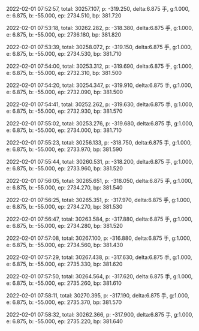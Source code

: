 2022-02-01 07:52:57, total: 30257.107, p: -319.250, delta:6.875 手, g:1.000, e: 6.875, b: -55.000, ep: 2734.510, bp: 381.720

2022-02-01 07:53:18, total: 30262.282, p: -318.380, delta:6.875 手, g:1.000, e: 6.875, b: -55.000, ep: 2736.180, bp: 381.820

2022-02-01 07:53:39, total: 30258.072, p: -319.150, delta:6.875 手, g:1.000, e: 6.875, b: -55.000, ep: 2734.530, bp: 381.710

2022-02-01 07:54:00, total: 30253.312, p: -319.690, delta:6.875 手, g:1.000, e: 6.875, b: -55.000, ep: 2732.310, bp: 381.500

2022-02-01 07:54:20, total: 30254.347, p: -319.910, delta:6.875 手, g:1.000, e: 6.875, b: -55.000, ep: 2732.090, bp: 381.500

2022-02-01 07:54:41, total: 30252.262, p: -319.630, delta:6.875 手, g:1.000, e: 6.875, b: -55.000, ep: 2732.930, bp: 381.570

2022-02-01 07:55:02, total: 30253.276, p: -319.680, delta:6.875 手, g:1.000, e: 6.875, b: -55.000, ep: 2734.000, bp: 381.710

2022-02-01 07:55:23, total: 30256.133, p: -318.750, delta:6.875 手, g:1.000, e: 6.875, b: -55.000, ep: 2733.970, bp: 381.590

2022-02-01 07:55:44, total: 30260.531, p: -318.200, delta:6.875 手, g:1.000, e: 6.875, b: -55.000, ep: 2733.960, bp: 381.520

2022-02-01 07:56:05, total: 30265.651, p: -318.050, delta:6.875 手, g:1.000, e: 6.875, b: -55.000, ep: 2734.270, bp: 381.540

2022-02-01 07:56:25, total: 30265.351, p: -317.970, delta:6.875 手, g:1.000, e: 6.875, b: -55.000, ep: 2734.270, bp: 381.530

2022-02-01 07:56:47, total: 30263.584, p: -317.880, delta:6.875 手, g:1.000, e: 6.875, b: -55.000, ep: 2734.280, bp: 381.520

2022-02-01 07:57:08, total: 30267.100, p: -316.880, delta:6.875 手, g:1.000, e: 6.875, b: -55.000, ep: 2734.560, bp: 381.430

2022-02-01 07:57:29, total: 30267.438, p: -317.630, delta:6.875 手, g:1.000, e: 6.875, b: -55.000, ep: 2735.330, bp: 381.620

2022-02-01 07:57:50, total: 30264.564, p: -317.620, delta:6.875 手, g:1.000, e: 6.875, b: -55.000, ep: 2735.260, bp: 381.610

2022-02-01 07:58:11, total: 30270.395, p: -317.190, delta:6.875 手, g:1.000, e: 6.875, b: -55.000, ep: 2735.370, bp: 381.570

2022-02-01 07:58:32, total: 30262.366, p: -317.900, delta:6.875 手, g:1.000, e: 6.875, b: -55.000, ep: 2735.220, bp: 381.640